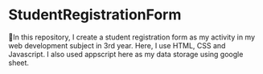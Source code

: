 # StudentRegistrationForm
🚀In this repository, I create a student registration form as my activity in my web development subject in 3rd year. Here, I use HTML, CSS and Javascript. I also used appscript here as my data storage using google sheet.
